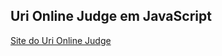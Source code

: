 ## Uri Online Judge em JavaScript

[Site do Uri Online Judge](https://www.urionlinejudge.com.br/judge/pt/login)
